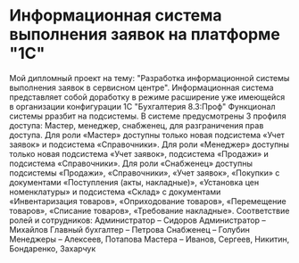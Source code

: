 # Информационная система выполнения заявок на платформе "1С" 
Мой дипломный проект на тему: "Разработка информационной системы выполнения заявок в сервисном центре". Информационная система представляет собой доработку в режиме расширение уже имеющейся в организации конфигурации 1С "Бухгалтерия 8.3:Проф"
Функционал системы рразбит на подсистемы.
В системе предусмотрены 3 профиля доступа:  Мастер, менеджер, снабженец, для разграничения прав доступа. 
Для роли «Мастер» доступны только новая подсистема «Учет заявок» и подсистема «Справочники».
Для роли  «Менеджер» доступны только новая подсистема «Учет заявок», подсистема «Продажи» и подсистема «Справочники».
Для роли «Снабженец» доступны подсистемы «Продажи»,  «Справочники»,  «Учет заявок», «Покупки» с документами «Поступления (акты, накладные)», «Установка цен номенклатуры» и подсистема «Склад» с документами «Инвентаризация товаров», «Оприходование товаров», «Перемещение товаров», «Списание товаров», «Требование накладные». 
Соответствие ролей и сотрудников:
Администратор – Сидоров
Администратор – Михайлов
Главный бухгалтер – Петрова
Снабженец – Голубин
Менеджеры – Алексеев, Потапова
Мастера – Иванов, Сергеев, Никитин, Бондаренко, Захарчук 
